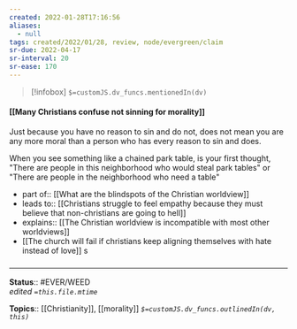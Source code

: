 ```yaml
---
created: 2022-01-28T17:16:56 
aliases:
  - null
tags: created/2022/01/28, review, node/evergreen/claim
sr-due: 2022-04-17
sr-interval: 20
sr-ease: 170
---
```

> [!infobox]
`$=customJS.dv_funcs.mentionedIn(dv)`

#### [[Many Christians confuse not sinning for morality]] 

Just because you have no reason to sin and do not, does not mean you are any more moral than a person who has every reason to sin and does.

When you see something like a chained park table, is your first thought, "There are people in this neighborhood who would steal park tables" or "There are people in the neighborhood who need a table"

- part of::  [[What are the blindspots of the Christian worldview]]
- leads to:: [[Christians struggle to feel empathy because they must believe that non-christians are going to hell]]
- explains:: [[The Christian worldview is incompatible with most other worldviews]]
- [[The church will fail if christians keep aligning themselves with hate instead of love]]
s

### <hr class="footnote"/>

**Status**:: #EVER/WEED  
*edited `=this.file.mtime`*

**Topics**:: [[Christianity]], [[morality]]
*`$=customJS.dv_funcs.outlinedIn(dv, this)`*
